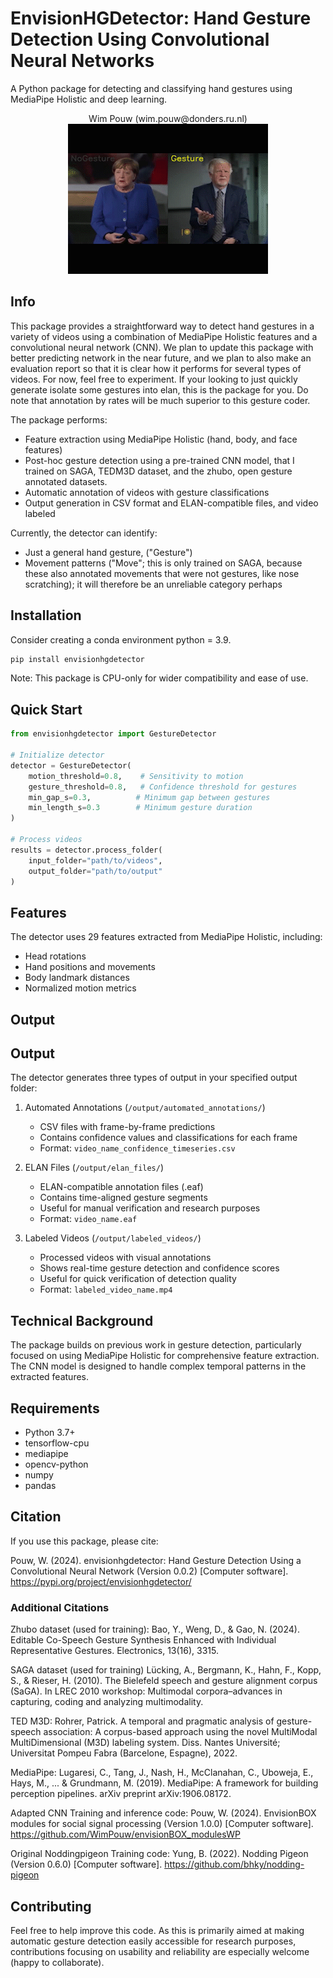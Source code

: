 # EnvisionHGDetector: Hand Gesture Detection Using Convolutional Neural Networks
A Python package for detecting and classifying hand gestures using MediaPipe Holistic and deep learning.
<div align="center">Wim Pouw (wim.pouw@donders.ru.nl)</div>

<div align="center">
<img src="images/ex.gif" alt="Hand Gesture Detection Demo">
</div>

## Info
This package provides a straightforward way to detect hand gestures in a variety of videos using a combination of MediaPipe Holistic features and a convolutional neural network (CNN). We plan to update this package with better predicting network in the near future, and we plan to also make an evaluation report so that it is clear how it performs for several types of videos. For now, feel free to experiment. If your looking to just quickly generate isolate some gestures into elan, this is the package for you. Do note that annotation by rates will be much superior to this gesture coder.

The package performs:

* Feature extraction using MediaPipe Holistic (hand, body, and face features)
* Post-hoc gesture detection using a pre-trained CNN model, that I trained on SAGA, TEDM3D dataset, and the zhubo, open gesture annotated datasets.
* Automatic annotation of videos with gesture classifications
* Output generation in CSV format and ELAN-compatible files, and video labeled

Currently, the detector can identify:
- Just a general hand gesture, ("Gesture")
- Movement patterns ("Move"; this is only trained on SAGA, because these also annotated movements that were not gestures, like nose scratching); it will therefore be an unreliable category perhaps

## Installation
Consider creating a conda environment python = 3.9.
```bash
pip install envisionhgdetector
```

Note: This package is CPU-only for wider compatibility and ease of use.

## Quick Start

```python
from envisionhgdetector import GestureDetector

# Initialize detector
detector = GestureDetector(
    motion_threshold=0.8,    # Sensitivity to motion
    gesture_threshold=0.8,   # Confidence threshold for gestures
    min_gap_s=0.3,          # Minimum gap between gestures
    min_length_s=0.3        # Minimum gesture duration
)

# Process videos
results = detector.process_folder(
    input_folder="path/to/videos",
    output_folder="path/to/output"
)
```

## Features

The detector uses 29 features extracted from MediaPipe Holistic, including:
- Head rotations
- Hand positions and movements
- Body landmark distances
- Normalized motion metrics

## Output

## Output

The detector generates three types of output in your specified output folder:

1. Automated Annotations (`/output/automated_annotations/`)
   - CSV files with frame-by-frame predictions
   - Contains confidence values and classifications for each frame
   - Format: `video_name_confidence_timeseries.csv`

2. ELAN Files (`/output/elan_files/`)
   - ELAN-compatible annotation files (.eaf)
   - Contains time-aligned gesture segments
   - Useful for manual verification and research purposes
   - Format: `video_name.eaf`

3. Labeled Videos (`/output/labeled_videos/`)
   - Processed videos with visual annotations
   - Shows real-time gesture detection and confidence scores
   - Useful for quick verification of detection quality
   - Format: `labeled_video_name.mp4`

## Technical Background

The package builds on previous work in gesture detection, particularly focused on using MediaPipe Holistic for comprehensive feature extraction. The CNN model is designed to handle complex temporal patterns in the extracted features.

## Requirements
- Python 3.7+
- tensorflow-cpu
- mediapipe
- opencv-python
- numpy
- pandas

## Citation

If you use this package, please cite:

Pouw, W. (2024). envisionhgdetector: Hand Gesture Detection Using a Convolutional Neural Network (Version 0.0.2) [Computer software]. https://pypi.org/project/envisionhgdetector/

### Additional Citations

Zhubo dataset (used for training):
Bao, Y., Weng, D., & Gao, N. (2024). Editable Co-Speech Gesture Synthesis Enhanced with Individual Representative Gestures. Electronics, 13(16), 3315.

SAGA dataset (used for training)
Lücking, A., Bergmann, K., Hahn, F., Kopp, S., & Rieser, H. (2010). The Bielefeld speech and gesture alignment corpus (SaGA). In LREC 2010 workshop: Multimodal corpora–advances in capturing, coding and analyzing multimodality.

TED M3D:
Rohrer, Patrick. A temporal and pragmatic analysis of gesture-speech association: A corpus-based approach using the novel MultiModal MultiDimensional (M3D) labeling system. Diss. Nantes Université; Universitat Pompeu Fabra (Barcelone, Espagne), 2022.

MediaPipe:
Lugaresi, C., Tang, J., Nash, H., McClanahan, C., Uboweja, E., Hays, M., ... & Grundmann, M. (2019). MediaPipe: A framework for building perception pipelines. arXiv preprint arXiv:1906.08172.

Adapted CNN Training and inference code:
Pouw, W. (2024). EnvisionBOX modules for social signal processing (Version 1.0.0) [Computer software]. https://github.com/WimPouw/envisionBOX_modulesWP

Original Noddingpigeon Training code:
Yung, B. (2022). Nodding Pigeon (Version 0.6.0) [Computer software]. https://github.com/bhky/nodding-pigeon

## Contributing

Feel free to help improve this code. As this is primarily aimed at making automatic gesture detection easily accessible for research purposes, contributions focusing on usability and reliability are especially welcome (happy to collaborate).

